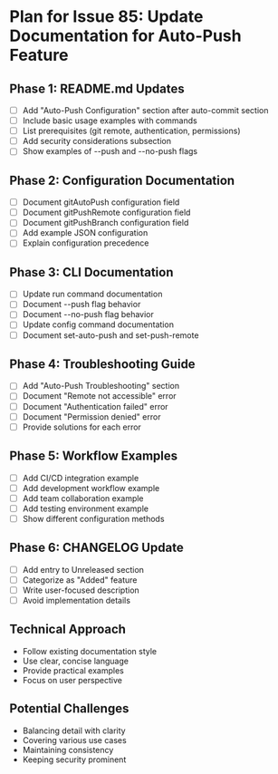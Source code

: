 # Plan for Issue 85: Update Documentation for Auto-Push Feature

## Phase 1: README.md Updates
- [ ] Add "Auto-Push Configuration" section after auto-commit section
- [ ] Include basic usage examples with commands
- [ ] List prerequisites (git remote, authentication, permissions)
- [ ] Add security considerations subsection
- [ ] Show examples of --push and --no-push flags

## Phase 2: Configuration Documentation
- [ ] Document gitAutoPush configuration field
- [ ] Document gitPushRemote configuration field
- [ ] Document gitPushBranch configuration field
- [ ] Add example JSON configuration
- [ ] Explain configuration precedence

## Phase 3: CLI Documentation
- [ ] Update run command documentation
- [ ] Document --push flag behavior
- [ ] Document --no-push flag behavior
- [ ] Update config command documentation
- [ ] Document set-auto-push and set-push-remote

## Phase 4: Troubleshooting Guide
- [ ] Add "Auto-Push Troubleshooting" section
- [ ] Document "Remote not accessible" error
- [ ] Document "Authentication failed" error
- [ ] Document "Permission denied" error
- [ ] Provide solutions for each error

## Phase 5: Workflow Examples
- [ ] Add CI/CD integration example
- [ ] Add development workflow example
- [ ] Add team collaboration example
- [ ] Add testing environment example
- [ ] Show different configuration methods

## Phase 6: CHANGELOG Update
- [ ] Add entry to Unreleased section
- [ ] Categorize as "Added" feature
- [ ] Write user-focused description
- [ ] Avoid implementation details

## Technical Approach
- Follow existing documentation style
- Use clear, concise language
- Provide practical examples
- Focus on user perspective

## Potential Challenges
- Balancing detail with clarity
- Covering various use cases
- Maintaining consistency
- Keeping security prominent